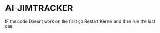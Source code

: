 # AI-JIMTRACKER

IF the code Doesnt work on the first go 
Restart Kernel 
and then run the last cell
